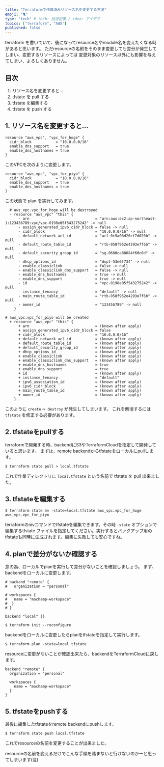 ```yaml
---
title: "Terraformで作成済みリソース名を変更する方法"
emoji: "🐈"
type: "tech" # tech: 技術記事 / idea: アイデア
topics: ["terraform", "AWS"]
published: false
---
```


terraform を書いていて、後になってresource名やmodule名を変えたくなる時があると思います。
ただresourceの名前をそのまま変更しても差分が発生してしまい、変更するリソースによっては
変更対象のリソース以外にも影響を与えてしまい、よろしくありません。

## 目次

1. リソース名を変更すると...
2. tfstate を pull する
3. tfstate を編集する
4. tfstate を push する

## 1. リソース名を変更すると...

```hcl
resource "aws_vpc", "vpc_for_hoge" {
  cidr_block           = "10.0.0.0/16"
  enable_dns_support   = true
  enable_dns_hostnames = true
}
```

このVPCを次のように変更します。

```hcl
resource "aws_vpc", "vpc_for_piyo" {
  cidr_block           = "10.0.0.0/16"
  enable_dns_support   = true
  enable_dns_hostnames = true
}
```

この状態で plan を実行してみます。

```hcl
  # aws_vpc.vpc_for_hoge will be destroyed
  - resource "aws_vpc" "this" {
      - arn                              = "arn:aws:ec2:ap-northeast-1:123456789:vpc/vpc-0198e05f543275242" -> null
      - assign_generated_ipv6_cidr_block = false -> null
      - cidr_block                       = "10.0.0.0/16" -> null
      - default_network_acl_id           = "acl-0c5a08d26cf7d020b" -> null
      - default_route_table_id           = "rtb-058f952e4293e7f6b" -> null
      - default_security_group_id        = "sg-0600ca88084f60c0d" -> null
      - dhcp_options_id                  = "dopt-53e6f734" -> null
      - enable_classiclink               = false -> null
      - enable_classiclink_dns_support   = false -> null
      - enable_dns_hostnames             = true -> null
      - enable_dns_support               = true -> null
      - id                               = "vpc-0198e05f543275242" -> null
      - instance_tenancy                 = "default" -> null
      - main_route_table_id              = "rtb-058f952e4293e7f6b" -> null
      - owner_id                         = "123456789" -> null
    }

# aws_vpc.vpc_for_piyo will be created
  + resource "aws_vpc" "this" {
      + arn                              = (known after apply)
      + assign_generated_ipv6_cidr_block = false
      + cidr_block                       = "10.0.0.0/16"
      + default_network_acl_id           = (known after apply)
      + default_route_table_id           = (known after apply)
      + default_security_group_id        = (known after apply)
      + dhcp_options_id                  = (known after apply)
      + enable_classiclink               = (known after apply)
      + enable_classiclink_dns_support   = (known after apply)
      + enable_dns_hostnames             = true
      + enable_dns_support               = true
      + id                               = (known after apply)
      + instance_tenancy                 = "default"
      + ipv6_association_id              = (known after apply)
      + ipv6_cidr_block                  = (known after apply)
      + main_route_table_id              = (known after apply)
      + owner_id                         = (known after apply)
    }
```

このように `create-> destroy` が発生してしまいます。
これを解消するには `tfstate` を修正する必要があります。

## 2. tfstateをpullする

terraformで開発する時、backendにS3やTerraformCloudを指定して開発していると思います。
まずは、remote backendからtfstateをローカルにpullします。

```shell
$ terraform state pull > local.tfstate
```

これで作業ディレクトリに `local.tfstate` という名前で tfstate を pull 出来ました。

## 3. tfstateを編集する

```shell
$ terraform state mv -state=local.tfstate aws_vpc.vpc_for_hoge aws_vpc.vpc_for_piyo
```
terraformのmvコマンドでtfstateを編集できます。その時 `-state` オプションで
編集するtfstate ファイルを指定してください。実行するとバックアップ用の
tfstateも同時に生成されます。編集に失敗しても安心ですね。

## 4. planで差分がないか確認する

念の為、ローカルでplanを実行して差分がないことを確認しましょう。
まず、backendをローカルに変更します。

```hcl
# backend "remote" {
#   organization = "personal"

# workspaces {
#   name = "machamp-workspace"
#  }
# }

backend "local" {}
```

```shell
$ terraform init --reconfigure
```
backendをローカルに変更したらplanをtfstateを指定して実行します。
```
$ terraform plan -state=local.tfstate
```
resourceに変更がないことが確認出来たら、backendをTerraformCloudに戻します。

```hcl
backend "remote" {
  organization = "personal"

  workspaces {
    name = "machamp-workspace"
  }
}
```

## 5. tfstateをpushする

最後に編集したtfstateをremote backendにpushします。

```shell
$ terraform state push local.tfstate
```

これでresourceの名前を変更することが出来ました。

resourceの名前を変えるだけでこんな手順を踏まないと行けないのかーと思ってしまいます(泣)
